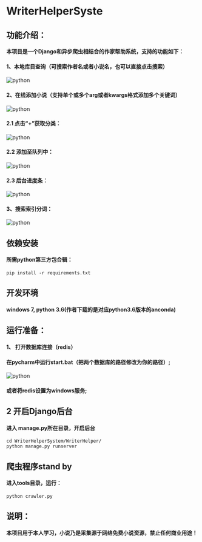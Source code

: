 
# WriterHelperSyste

## 功能介绍：
#### 本项目是一个Django和异步爬虫相结合的作家帮助系统，支持的功能如下：
#### 1、本地库目查询（可搜索作者名或者小说名，也可以直接点击搜索）
![python](https://github.com/zhu733756/WriterHelperSystem/tree/master/SentenceMaking/Src/1.png)
#### 2、在线添加小说（支持单个或多个arg或者kwargs格式添加多个关键词）
![python](https://github.com/zhu733756/WriterHelperSystem/tree/master/SentenceMaking/Src/2.png)
#### 2.1 点击“+”获取分类：
![python](https://github.com/zhu733756/WriterHelperSystem/tree/master/SentenceMaking/Src/3.png)
#### 2.2 添加至队列中：
![python](https://github.com/zhu733756/WriterHelperSystem/tree/master/SentenceMaking/Src/4.png)
#### 2.3 后台进度条：
![python](https://github.com/zhu733756/WriterHelperSystem/tree/master/SentenceMaking/Src/5.png)
#### 3、搜索索引分词：
![python](https://github.com/zhu733756/WriterHelperSystem/tree/master/SentenceMaking/Src/6.png)

## 依赖安装
#### 所需python第三方包合辑：
```
pip install -r requirements.txt
```

## 开发环境
#### windows 7, python 3.6(作者下载的是对应python3.6版本的anconda)

## 运行准备：
#### 1、 打开数据库连接（redis）
#### 在pycharm中运行start.bat（把两个数据库的路径修改为你的路径）;
![python](https://github.com/zhu733756/WebSpider/blob/spiders/source/7.png)
#### 或者将redis设置为windows服务;

## 2 开启Django后台
#### 进入 manage.py所在目录，开启后台
```
cd WriterHelperSystem/WriterHelper/
python manage.py runserver
```

## 爬虫程序stand by
#### 进入tools目录，运行：
```
python crawler.py
```

## 说明：
#### 本项目用于本人学习，小说乃是采集源于网络免费小说资源，禁止任何商业用途！
